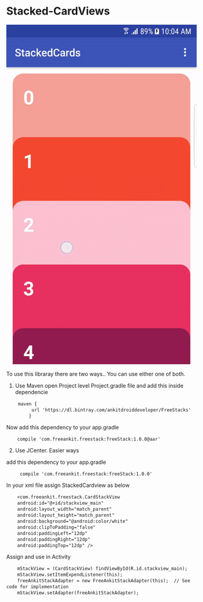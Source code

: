 # Stacked-CardViews


![GIF](app\art\video.gif)


To use this libraray there are two ways.. You can use either one of both.


1. Use Maven
open Project level Project.gradle file and add this inside dependencie

		maven {
			 url 'https://dl.bintray.com/ankitdroiddeveloper/FreeStacks'
			}
		
Now add this dependency to your app.gradle

	    compile 'com.freeankit.freestack:freeStack:1.0.0@aar'
	
	
2. Use JCenter. Easier ways

add this dependency to your app.gradle

	     compile 'com.freeankit.freestack:freeStack:1.0.0'
			
In your xml file assign StackedCardview as below

        <com.freeankit.freestack.CardStackView
        android:id="@+id/stackview_main"
        android:layout_width="match_parent"
        android:layout_height="match_parent"
        android:background="@android:color/white"
        android:clipToPadding="false"
        android:paddingLeft="12dp"
        android:paddingRight="12dp"
        android:paddingTop="12dp" />
				
				
Assign and use in Activity

        mStackView = (CardStackView) findViewById(R.id.stackview_main);
        mStackView.setItemExpendListener(this);
        freeAnkitStackAdapter = new FreeAnkitStackAdapter(this);  // See code for implementation
        mStackView.setAdapter(freeAnkitStackAdapter);
